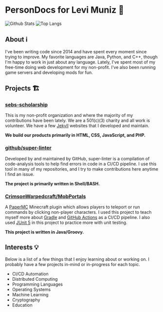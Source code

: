 # PersonDocs for Levi Muniz 🤖

<span>
  <img align="top" alt="Github Stats" src="https://github-readme-stats.vercel.app/api?username=leviem1&show_icons=true" />
</span>
<span>
  <img align="top" alt="Top Langs" src="https://github-readme-stats.vercel.app/api/top-langs/?username=leviem1&layout=compact" />
</span>

## About ℹ️
I've been writing code since 2014 and have spent every moment since trying to improve. My favorite languages are Java, Python, and C++, though I'm happy to work in just about any language. Lately, I've spent most of my free-time doing web development for my non-profit. I've also been running game servers and developing mods for fun.

## Projects 🏗

### [sebs-scholarship](https://github.com/sebs-scholarship)

This is my non-profit organization and where the majority of my contributions have been lately. We are a 501(c)(3) charity and all work is volunteer. We have a few [Jekyll](https://jekyllrb.com) websites that I developed and maintain.

**We build our products primarily in HTML, CSS, JavaScript, and PHP.**

### [github/super-linter](https://github.com/github/super-linter)

Developed by and maintained by GitHub, super-linter is a compilation of code-analysis tools to help find errors in code in a CI/CD pipeline. I use this tool in many of my repositories, and I try to make contributions here anytime I find an issue.

**The project is primarily written in Shell/BASH.**

### [CrimsonWarpedcraft/MobPortals](https://github.com/CrimsonWarpedcraft/MobPortals)

A [PaperMC](https://papermc.io/) Minecraft plugin which allows players to teleport or run commands by clicking non-player characters. I used this project to teach myself more about [Gradle](https://gradle.org/) and [GitHub Actions](https://github.com/features/actions) as a CI/CD pipeline. I also used [JUnit 5](https://junit.org/junit5/) in this project to practice more with unit testing.

**This project is written in Java/Groovy.**

## Interests 💡

Below is a list of a few things that I enjoy learning about or working on. I probably have a few projects in-mind or in-progress for each topic.
* CI/CD Automation
* Distributed Computing
* Programming Languages
* Operating Systems
* Machine Learning
* Cryptography
* Education
